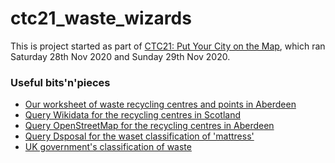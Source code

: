 # ctc21_waste_wizards

This is project started as part of 
[CTC21: Put Your City on the Map](https://github.com/CodeTheCity/CTC21), 
which ran Saturday 28th Nov 2020 and Sunday 29th Nov 2020.

### Useful bits'n'pieces

* [Our worksheet of waste recycling centres and points in Aberdeen](HWRC.csv)
* [Query Wikidata for the recycling centres in Scotland](https://w.wiki/occ)
* [Query OpenStreetMap for the recycling centres in Aberdeen](https://www.openstreetmap.org/search?query=aberdeen%20recycling)
* [Query Dsposal for the waset classification of 'mattress'](https://dsposal.uk/search-results/?keyword=Mattress&flexdatalist-keyword=Mattress&list-type=LOW)
* [UK government's classification of waste](https://assets.publishing.service.gov.uk/government/uploads/system/uploads/attachment_data/file/719394/Waste-classification-technical-guidance-WM3.pdf)
